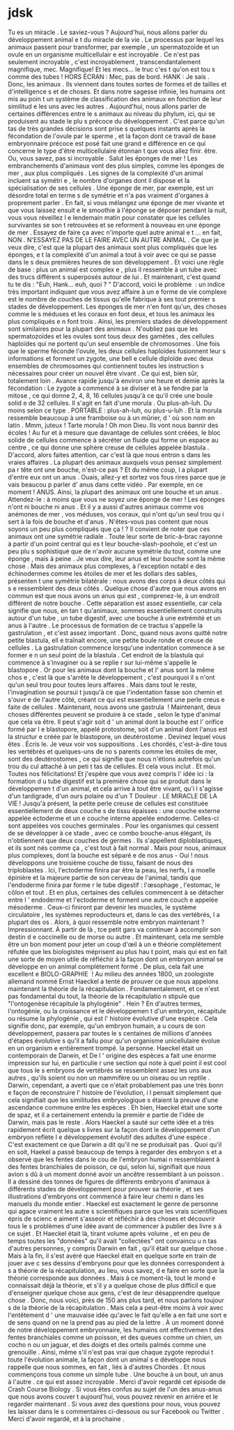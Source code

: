 # jdsk

Tu es un miracle  . Le saviez-vous  ? Aujourd'hui, nous allons parler du développement animal e  t du miracle de la vie . Le processus par lequel les animaux passent pour transformer, par exemple , un spermatozoïde et un ovule en un organisme multicellulair  e est incroyable  . Ce n'est pas seulement incroyable  , c'est incroyablement  , transcendantalement magnifique, mec.  Magnifique!    Et les mecs... le truc c'es  t qu'on est tou  s comme des tubes  ! HORS ÉCRAN : Mec, pas de bord. HANK : Je sais  . Donc, les animaux . Ils viennent dans toutes sortes de formes et de tailles et d'intelligence s et de choses.  Et dans notre sagesse infinie, les humains ont mis au poin t un système de classification des animaux en fonction de leur similitud  e les uns avec les autres . Aujourd'hui, nous allons parler de certaines différences entre le s animaux au niveau du phylum, ici, qui se produisent au stade le plu  s précoce du développement . C'est parce qu'un tas de très grandes décisions sont prise s quelques instants après la fécondation de l'ovule par le sperme , et la façon dont ce travail de base embryonnaire précoce est posé fait une grand e différence en ce qui concerne le type d'être multicellulaire étonnan  t que vous allez finir.  être.    Ou, vous savez, pas si incroyable  . Salut les éponges de mer  ! Les embranchements d'animaux vont des plus simples, comme les éponges de mer  , aux plus compliqués . Les signes de la complexité d'un animal incluent sa symétri e , le nombre d'organes dont il dispose et la spécialisation de ses cellules . Une éponge de mer, par exemple, est un désordre total en terme s de symétrie et n'a pas vraiment d'organes à proprement parler . En fait, si vous mélangez une éponge de mer vivante et que vous laissez ensuit e le smoothie à l'éponge se déposer pendant la nuit, vous vous réveillez l e lendemain matin pour constater que les cellules survivantes se son t retrouvées et se reforment à nouveau en une éponge de mer . Essayez de faire ça avec n'importe quel autre animal e  t ... en fait, NON . N'ESSAYEZ PAS DE LE FAIRE AVEC UN AUTRE ANIMAL . Ce que je veux dire, c'est que la plupart des animaux sont plus compliqués que les éponges, e t la complexité d'un animal a tout à voir avec ce qui se passe dans le s deux premières heures de son développement . Et voici une règle de base : plus un animal est complex e , plus il ressemble à un tube avec des trucs différent  s superposés autour de lui . Et maintenant, c'est quand tu te dis : "Euh, Hank... euh, quoi ?  " D'accord, voici le problème  : un indice très important indiquant que vous avez affaire à un e forme de vie complexe est le nombre de couches de tissus qu'elle fabrique à ses tout premier s stades de développement.  Les éponges de mer n'en font qu'un, des choses comme le s méduses et les coraux en font deux, et tous les animaux les plus compliqués e  n font trois . Ainsi, les premiers stades de développement sont similaires pour la plupart des animaux . N'oubliez pas que les spermatozoïdes et les ovules sont tous deux des gamètes , des cellules haploïdes qui ne portent qu'un seul ensemble de chromosomes . Une fois que le sperme féconde l'ovule, les deux cellules haploïdes fusionnent leur s informations et forment un zygote, une bell e cellule diploïde avec deux ensembles de chromosomes qui contiennent toutes les instruction s nécessaires pour créer un nouvel être vivant . Ce qui est, bien sûr, totalement loin . Avance rapide jusqu'à environ une heure et demie après la fécondation  : Le zygote a commencé à se diviser et à se fendre par la mitose , ce qui donne 2, 4, 8, 16 cellules jusqu'à ce qu'il crée une boule solid e de 32 cellules.  Il s'agit en fait d'une morula . Ou plus-ah-luh. Du moins selon ce type  . PORTABLE : plus-ah-luh, ou plus-u-luh . Et la morula ressemble beaucoup à une framboise ou à un mûrier, d ' où son nom en latin  . Mmm, juteux !  Tarte morula   ! Oh mon Dieu.   Ils vont nous bannir des écoles  ! Au fur et à mesure que davantage de cellules sont créées, le bloc solide de cellules commence  à sécréter un fluide qui forme un espace au centre , ce qui donne une sphère creuse de cellules appelée blastula . D'accord, alors faites attention, car c'est là que nous entron  s dans les vraies affaires . La plupart des animaux auxquels vous pensez simplement pa r tête ont une bouche, n'est-ce pas ? Et du même coup, l  a plupart d'entre eux ont un anus . Ouais, allez-y et sortez vos fous rires parce que je vais beaucou p parler d' anus dans cette vidéo  . Par exemple, en ce moment   ! ANUS.   Ainsi, la plupart des animaux ont une bouche et un anus  . Attendez-le :   à moins que vous ne soyez une éponge de mer  ! Les éponges n'ont ni bouche ni anus . Et il y a aussi d'autres animaux comme vos anémones de mer , vos méduses, vos coraux, qui n'ont qu'un seul trou qu  i sert à la fois de bouche et d'anus . N'êtes-vous pas content que nous soyons un peu plus compliqués que ça ! ? Il convient de noter que ces animaux ont une symétrie radiale . Toute leur sorte de bric-à-brac rayonne à partir d'un point central qui es t leur bouche-slash-poohole, et c'est un peu plu s sophistiqué que de n'avoir aucune symétrie du tout, comme une éponge  , mais à peine . Je veux dire, leur anus et leur bouche sont la même chose . Mais des animaux plus complexes, à l'exception notabl e des échinodermes comme les étoiles de mer et les dollars des sables, présenten t une symétrie bilatérale : nous avons des corps à deux côtés qui s  e ressemblent des deux côtés . Quelque chose d'autre que nous avons en commun est que nous avons un anus qui est , comprenez-le, à un endroit différent de notre bouche . Cette séparation est assez essentielle, car cela signifie que nous, en tan t qu'animaux, sommes essentiellement construits autour d'un tube , un tube digestif, avec une bouche à une extrémité et un anus à l'autre . Le processus de formation de ce tractus s'appelle la gastrulation  , et c'est assez important . Donc, quand nous avons quitté notre petite blastula, ell e traînait encore, une petite boule ronde et creuse de cellules . La gastrulation commence lorsqu'une indentation commence à se former e  n un seul point de la blastula . Cet endroit de la blastula qui commence à s'invaginer ou à se replie r sur lui-même s'appelle le blastopore . Or pour les animaux dont la bouche et l' anus sont la même chos e , c'est là que s'arrête le développement , c'est pourquoi il s n'ont qu'un seul trou pour toutes leurs affaires . Mais dans tout le reste, l'invagination se poursui t jusqu'à ce que l'indentation fasse son chemin et s'ouvr e de l'autre côté, créant ce qui est essentiellement une perle creus  e faite de cellules  . Maintenant, nous avons une gastrula  ! Maintenant, deux choses différentes peuvent se produire à ce stade , selon le type d'animal que cela va être.  Il peut s'agir soit d ' un animal dont la bouche est l' orifice formé par l e blastopore, appelé protostome, soit d'un animal dont l'anus est la structur e créée par le blastopore, un deutérostome  . Devinez lequel vous êtes  . Écris le.    Je veux voir vos suppositions . Les chordés, c'est-à-dire tous les vertébrés et quelques-uns de no s parents comme les étoiles de mer, sont des deutérostomes , ce qui signifie que nous n'étions autrefois qu'un trou du cul attaché à un peti t tas de cellules. Et cela vous inclut  . Et moi.    Toutes nos félicitations!   Et j'espère que vous avez compris l' idée ici : la formation d u tube digestif est la première chose qui se produit dans le développemen t d'un animal, et cela arrive à tout être vivant, qu'i l s'agisse d'un tardigrade, d'un ours polaire ou d'un  T Douleur  . LE MIRACLE DE LA VIE  ! Jusqu'à présent, la petite perle creuse de cellules est constituée essentiellement de deux couche s de tissu épaisses : une couche externe appelée ectoderme et un e couche interne appelée endoderme. Celles-ci sont appelées vos couches germinales . Pour les organismes qui cessent de se développer à ce stade , avec ce combo bouche-anus élégant, ils n'obtiennent que deux couches de germes . Ils s'appellent diploblastiques, et ils sont nés comme ça  , c'est tout à fait normal . Mais pour nous, animaux plus complexes, dont la bouche est séparé  e de nos anus   - Oui  ! nous développons une troisième couche de tissu, faisant de nous des triploblastes . Ici, l'ectoderme finira par être la peau, les nerfs, l a moelle épinière et la majeure partie de son cerveau de l'animal, tandis que l'endoderme finira par forme r le tube digestif : l'œsophage , l'estomac, le côlon et tout . Et en plus, certaines des cellules commencent à se détacher entre l ' endoderme et l'ectoderme et forment une autre couch  e appelée mésoderme . Ceux-ci finiront par devenir les muscles, le système circulatoire , les systèmes reproducteurs et, dans le cas des vertébrés, l  a plupart des os . Alors, à quoi ressemble notre embryon maintenant ?  Impressionnant.  À partir de là , tce petit gars va continuer à accomplir son destin d  e coccinelle ou de morse ou autre . Et maintenant, cela me semble être un bon moment pour jeter un coup d'œil à un e théorie complètement réfutée que les biologistes méprisent au plus hau t point, mais qui est en fait une sorte de moyen utile de réfléchir  à la façon dont un embryon animal se développe en un animal complètement formé  . De plus, cela fait une excellent  e BIOLO-GRAPHIE  ! Au milieu des années 1800, un zoologiste allemand nommé Ernst Haeckel  a tenté de prouver ce que nous appelons maintenant la théorie de la récapitulation . Fondamentalement, et ce n'est pas fondamental du tout, la théorie de la récapitulatio n stipule que "l'ontogenèse récapitule la phylogénie"  . Hein  ? En d'autres termes, l'ontogénie, ou la croissance et le développemen t d'un embryon, récapitule ou résume la phylogénie , qui est l' histoire évolutive d'une espèce . Cela signifie donc, par exemple, qu'un embryon humain, a u cours de son développement, passera par toutes le s centaines de millions d'années d'étapes évolutive s qu'il a fallu pour qu'un organisme unicellulaire évolue en un organism  e entièrement trompé.  la personne.   Haeckel était un contemporain de Darwin, et De l ' origine des espèces a fait une énorme impression sur lui, en particulie r une section qui note à quel point il est cool que tous le s embryons de vertébrés se ressemblent assez les uns aux autres , qu'ils soient ou non un mammifère ou un oiseau ou un reptile . Darwin, cependant, a averti que ce n'était probablement pas une très bonn e façon de reconstruire l' histoire de l'évolution, i l pensait simplement que cela signifiait que les similitudes embryologique s étaient la preuve d'une ascendance commune entre les espèces . Eh bien, Haeckel était une sorte de spaz, et il a certainement entendu la premièr e partie de l'idée de Darwin, mais pas le reste . Alors Haeckel a sauté sur cette idée et a très rapidement écrit quelque s livres sur la façon dont le développement d'un embryon reflète l e développement évolutif des adultes d'une espèce . C'est exactement ce que Darwin a dit qu'il ne se produisait pas . Quoi qu'il en soit, Haekel a passé beaucoup de temps à regarder des embryon s et a observé que les fentes dans le cou de l'embryon humai n ressemblaient à des fentes branchiales de poisson, ce qui, selon lui, signifiait que nous avion s dû à un moment donné avoir un ancêtre ressemblant à un poisson . Il a dessiné des tonnes de figures de différents embryons d'animaux  à différents stades de développement pour prouver sa théorie , et ses illustrations d'embryons ont commencé à faire leur chemi  n dans les manuels du monde entier . Haeckel est exactement le genre de personne qui agace vraiment les autre s scientifiques parce que les vrais scientifiques épris de scienc e aiment s'asseoir et réfléchir à des choses et découvrir tous le s problèmes d'une idée avant de commencer à publier des livre  s à ce sujet . Et Haeckel était là, tirant volume après volume , et en peu de temps toutes les "données" qu'il avait "collectées" ont convaincu u n tas d'autres personnes, y compris Darwin en fait  , qu'il était sur quelque chose . Mais à la fin, il s'est avéré que Haeckel était en quelque sorte en train de jouer ave c ses dessins d'embryons pour que les données correspondent à s a théorie de la récapitulation, au lieu, vous savez, d e faire en sorte que la théorie corresponde aux données . Mais à ce moment-là, tout le mond e connaissait déjà la théorie, et s'il y a quelque chose de plus difficil e que d'enseigner quelque chose aux gens, c'est de leur désapprendre quelque chose . Donc, nous voici, près de 150 ans plus tard, et nous parlons toujour  s de la théorie de la récapitulation . Mais cela a peut-être moins à voir avec l'entêtement d ' une mauvaise idée qu'avec le fait qu'elle a en fait une sort e de sens quand on ne la prend pas au pied de la lettre . À un moment donné de notre développement embryonnaire, les humains ont effectivemen t des fentes branchiales comme un poisson, et des queues comme un chien, un cocho n ou un jaguar, et des doigts et des orteils palmés comme une grenouille . Ainsi, même s'il n'est pas vrai que chaque zygote reprodui t toute l'évolution animale, la façon dont un animal s e développe nous rappelle que nous sommes, en fait  , liés à d'autres Chordés . Et nous commençons tous comme un simple tube . Une bouche à un bout, un anus à l'autre  . ce qui est assez incroyable . Merci d'avoir regardé cet épisode de Crash Course Biology . Si vous êtes confus au sujet de l'un des anus-anus que nous avons couver t aujourd'hui, vous pouvez revenir en arrière et le regarder maintenant . Si vous avez des questions pour nous, vous pouvez les laisser dans le s commentaires ci-dessous ou sur Facebook ou Twitter . Merci d'avoir regardé, et à la prochaine .

